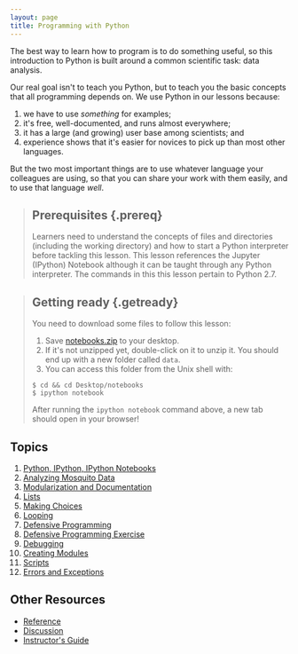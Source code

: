```yaml
---
layout: page
title: Programming with Python
---
```

The best way to learn how to program is to do something useful,
so this introduction to Python is built around a common scientific task:
data analysis.

Our real goal isn't to teach you Python,
but to teach you the basic concepts that all programming depends on.
We use Python in our lessons because:

1.  we have to use *something* for examples;
2.  it's free, well-documented, and runs almost everywhere;
3.  it has a large (and growing) user base among scientists; and
4.  experience shows that it's easier for novices to pick up than most other languages.

But the two most important things are
to use whatever language your colleagues are using,
so that you can share your work with them easily,
and to use that language *well*.

> ## Prerequisites {.prereq}
>
> Learners need to understand the concepts of files and directories
> (including the working directory) and how to start a Python
> interpreter before tackling this lesson. This lesson references the Jupyter (IPython)
> Notebook although it can be taught through any Python interpreter. The commands in this
> this lesson pertain to Python 2.7.

> ## Getting ready {.getready}
>
> You need to download some files to follow this lesson:
>
> 1. Save [notebooks.zip](./notebooks.zip) to your desktop.
> 1. If it's not unzipped yet, double-click on it to unzip it. You should end up with a new folder called `data`.
> 1. You can access this folder from the Unix shell with:
>
> ~~~ {.input}
> $ cd && cd Desktop/notebooks
> $ ipython notebook
> ~~~
>
> After running the `ipython notebook` command above, a new tab should open in
> your browser!

## Topics

1.  [Python, IPython, IPython Notebooks](https://github.com/qjcg/2015-06-22-caltech-python-1/blob/gh-pages/notebooks/0-intro-python.ipynb)
1.  [Analyzing Mosquito Data](https://github.com/qjcg/2015-06-22-caltech-python-1/blob/gh-pages/notebooks/1-load-plot-data.ipynb)
1.  [Modularization and Documentation](https://github.com/qjcg/2015-06-22-caltech-python-1/blob/gh-pages/notebooks/2-modularization-documentation.ipynb)
1.  [Lists](https://github.com/qjcg/2015-06-22-caltech-python-1/blob/gh-pages/notebooks/3-lists.ipynb)
1.  [Making Choices](https://github.com/qjcg/2015-06-22-caltech-python-1/blob/gh-pages/notebooks/4-making-choices.ipynb)
1.  [Looping](https://github.com/qjcg/2015-06-22-caltech-python-1/blob/gh-pages/notebooks/5-loop.ipynb)
1.  [Defensive Programming](http://jensv.github.io/2015-06-22-caltech-python-2/01-defensive.html)
1.  [Defensive Programming Exercise](https://github.com/jensv/2015-06-22-caltech-python-2/blob/gh-pages/02-defensive.ipynb)
1.  [Debugging](http://jensv.github.io/2015-06-22-caltech-python-2/03-debugging.html)
1.  [Creating Modules](https://github.com/jensv/2015-06-22-caltech-python-2/blob/gh-pages/04-modules.ipynb)
1.  [Scripts](https://github.com/jensv/2015-06-22-caltech-python-2/blob/gh-pages/05-script.md)
1.  [Errors and Exceptions](http://jensv.github.io/2015-06-22-caltech-python-2/06-errors.html)


## Other Resources

*   [Reference](reference.html)
*   [Discussion](discussion.html)
*   [Instructor's Guide](instructors.html)
